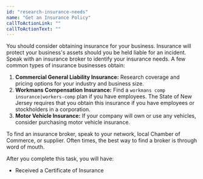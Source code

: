 ```yaml
---
id: "research-insurance-needs"
name: "Get an Insurance Policy"
callToActionLink: ""
callToActionText: ""
---
```


You should consider obtaining insurance for your business. Insurance will protect your business's assets should you be held liable for an incident. Speak with an insurance broker to identify your insurance needs. A few common types of insurance businesses obtain:

1. **Commercial General Liability Insurance:** Research coverage and pricing options for your industry and business size.
2. **Workmans Compensation Insurance:** Find a `workmans comp insurance|workers-comp` plan if you have employees. The State of New Jersey requires that you obtain this insurance if you have employees or stockholders in a corporation.
3. **Motor Vehicle Insurance:** If your company will own or use any vehicles, consider purchasing motor vehicle insurance.

To find an insurance broker, speak to your network, local Chamber of Commerce, or supplier. Often times, the best way to find a broker is through word of mouth.

After you complete this task, you will have:
- Received a Certificate of Insurance
